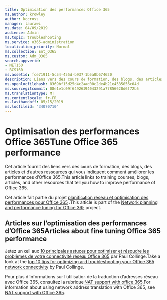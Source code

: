 ```yaml
---
title: Optimisation des performances Office 365
ms.author: krowley
author: kccross
manager: laurawi
ms.date: 04/09/2019
audience: Admin
ms.topic: troubleshooting
ms.service: o365-administration
localization_priority: Normal
ms.collection: Ent_O365
ms.custom: Adm_O365
search.appverid:
- MET150
- BCS160
ms.assetid: fce71911-5c54-455d-b937-1b5a0b674620
description: Liens vers des cours de formation, des blogs, des articles et d’autres ressources qui vous indiquent comment améliorer les performances d’Office 365.
ms.openlocfilehash: 8369bf15d25d4c2aad00c2de4b21e4585056c04d
ms.sourcegitcommit: 08e1e1c09f64926394043291a77856620d6f72b5
ms.translationtype: MT
ms.contentlocale: fr-FR
ms.lasthandoff: 05/15/2019
ms.locfileid: "34070710"
---
```

# <a name="tune-office-365-performance"></a><span data-ttu-id="57f91-103">Optimisation des performances Office 365</span><span class="sxs-lookup"><span data-stu-id="57f91-103">Tune Office 365 performance</span></span>

<span data-ttu-id="57f91-104">Cet article fournit des liens vers des cours de formation, des blogs, des articles et d’autres ressources qui vous indiquent comment améliorer les performances d’Office 365.</span><span class="sxs-lookup"><span data-stu-id="57f91-104">This article links to training courses, blogs, articles, and other resources that tell you how to improve performance of Office 365.</span></span>
  
<span data-ttu-id="57f91-105">Cet article fait partie du projet [planification réseau et optimisation des performances pour Office 365](https://aka.ms/tune) .</span><span class="sxs-lookup"><span data-stu-id="57f91-105">This article is part of the [Network planning and performance tuning for Office 365](https://aka.ms/tune) project.</span></span>
   
## <a name="articles-about-fine-tuning-office-365-performance"></a><span data-ttu-id="57f91-106">Articles sur l’optimisation des performances d’Office 365</span><span class="sxs-lookup"><span data-stu-id="57f91-106">Articles about fine tuning Office 365 performance</span></span>

<span data-ttu-id="57f91-107">Jetez un œil aux [10 principales astuces pour optimiser et résoudre les problèmes de votre connectivité réseau Office 365](https://blogs.technet.com/b/onthewire/archive/2014/06/18/top-10-tips-for-optimising-amp-troubleshooting-your-office-365-network-connectivity.aspx) par Paul Collinge.</span><span class="sxs-lookup"><span data-stu-id="57f91-107">Take a look at the [top 10 tips for optimizing and troubleshooting your Office 365 network connectivity](https://blogs.technet.com/b/onthewire/archive/2014/06/18/top-10-tips-for-optimising-amp-troubleshooting-your-office-365-network-connectivity.aspx) by Paul Collinge.</span></span> 
  
<span data-ttu-id="57f91-108">Pour plus d’informations sur l’utilisation de la traduction d’adresses réseau avec Office 365, consultez la rubrique [NAT support with office 365](nat-support-with-office-365.md).</span><span class="sxs-lookup"><span data-stu-id="57f91-108">For information about using network address translation with Office 365, see [NAT support with Office 365](nat-support-with-office-365.md).</span></span>
  

